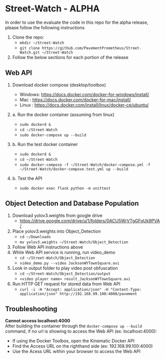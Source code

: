 # Street-Watch - ALPHA
In order to use the evaluate the code in this repo for the alpha release, please follow the following instructions
1. Clone the repo:
   - `mkdir ~/Street-Watch`
   - `git clone https://github.com/PavementPrometheus/Street-Watch.git ~/Street-Watch`
2. Follow the below sections for each portion of the release
## Web API
1. Download docker compose (desktop/toolbox)
   - Windows: https://docs.docker.com/docker-for-windows/install/
   - Mac    : https://docs.docker.com/docker-for-mac/install/
   - Linux  : https://docs.docker.com/install/linux/docker-ce/ubuntu/ 
   
2. a. Run the docker container (assuming from linux)
   - `sudo dockerd &`
   - `cd ~/Street-Watch`
   - `sudo docker-compose up --build`

2. b. Run the test docker container
   - `sudo dockerd &`
   - `cd ~/Street-Watch`
   - `sudo docker-compose -f ~/Street-Watch/docker-compose.yml -f ~/Street-Watch/docker-compose.test.yml up --build`

3. b. Test the API
   - `sudo docker exec flask python -m unittest`

## Object Detection and Database Population
1. Download yolov3.weights from google drive
   - https://drive.google.com/drive/u/1/folders/0ACU5WrVTgGFqUk9PVA/
2. Place yolov3.weights into Object_Detection
   - `cd ~/Downloads`
   - `mv yolov3.weights ~/Street-Watch/Object_Detection`
3. Follow Web API instructions above
4. While Web API service is running, run video_demo
   - `cd ~/Street-Watch/Object_Detection`
   - `video_demo.py --video JacksonWYTownSquare.avi`
5. Look in output folder to play video post obfuscation
   - `cd ~/Street-Watch/Object_Detection/output`
   - `<video player name> result_JacksonWYTownSquare.avi`
6. Run HTTP GET request for stored data from Web API
   - `curl -i -H "Accept: application/json" -H "Content-Type: application/json" http://192.168.99.100:4000/pavement`

## Troubleshooting
**Cannot access localhost:4000**  
After building the container through the ```docker-compose up --build``` command, if no url is showing to access the Web API (ex: localhost:4000):
- If using the Docker Toolbox, open the Kinematic Docker API 
- Find the Access URL on the righthand side (ex: 192.168.99.100:4000)
- Use the Acess URL within your browser to access the Web API
